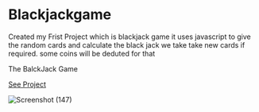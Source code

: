 # Blackjackgame 

Created my Frist Project which is blackjack game 
it uses javascript to give the random cards 
and calculate the black jack
we take take new cards if required. some coins will be deduted for that

The BalckJack Game

[See Project](https://gawaliabhishek.github.io/blackjackgame/#)


![Screenshot (147)](https://user-images.githubusercontent.com/89680568/192175174-6c2b7069-75d7-4058-8116-42e47468bbde.png)
